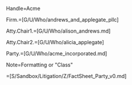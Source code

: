 Handle=Acme

Firm.=[G/U/Who/andrews_and_applegate_pllc]

Atty.Chair1.=[G/U/Who/alison_andrews.md]

Atty.Chair2.=[G/U/Who/alicia_applegate]

Party.=[G/U/Who/acme_incorporated.md]

Note=Formatting or "Class"

=[S/Sandbox/Litigation/Z/FactSheet_Party_v0.md]